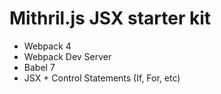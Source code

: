 # Mithril.js JSX starter kit

* Webpack 4
* Webpack Dev Server
* Babel 7
* JSX + Control Statements (If, For, etc)